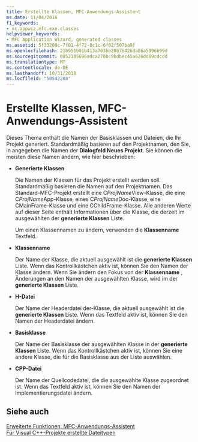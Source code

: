 ```yaml
---
title: Erstellte Klassen, MFC-Anwendungs-Assistent
ms.date: 11/04/2016
f1_keywords:
- vc.appwiz.mfc.exe.classes
helpviewer_keywords:
- MFC Application Wizard, generated classes
ms.assetid: 5f33209c-7f01-4f72-8c1c-6f02f507ba9f
ms.openlocfilehash: 21b951b01b413a703bb28b76426da86a5996b99d
ms.sourcegitcommit: 6052185696adca270bc9bdbec45a626dd89cdcdd
ms.translationtype: MT
ms.contentlocale: de-DE
ms.lasthandoff: 10/31/2018
ms.locfileid: "50542284"
---
```

# <a name="generated-classes-mfc-application-wizard"></a>Erstellte Klassen, MFC-Anwendungs-Assistent

Dieses Thema enthält die Namen der Basisklassen und Dateien, die Ihr Projekt generiert. Standardmäßig basieren auf den Projektnamen, den Sie, in angegeben die Namen der **Dialogfeld Neues Projekt**. Sie können die meisten diese Namen ändern, wie hier beschrieben:

- **Generierte Klassen**

   Die Namen der Klassen für das Projekt erstellt werden soll. Standardmäßig basieren die Namen auf den Projektnamen. Das Standard-MFC-Projekt erstellt eine C*ProjName*View-Klasse, die eine C*ProjName*App-Klasse, eines C*ProjName*Doc-Klasse, eine CMainFrame-Klasse und eine CChildFrame-Klasse. Alle anderen Werte auf dieser Seite enthält Informationen über die Klasse, die derzeit im ausgewählten der **generierte Klassen** Liste.

   Um einen Klassennamen zu ändern, verwenden die **Klassenname** Textfeld.

- **Klassenname**

   Der Name der Klasse, die aktuell ausgewählt ist die **generierte Klassen** Liste. Wenn das Kontrollkästchen aktiv ist, können Sie den Namen der Klasse ändern. Wenn Sie ändern den Fokus von der **Klassenname** , Änderungen an den Namen der ausgewählten Klasse, wird im der **generierte Klassen** Liste.

- **H-Datei**

   Der Name der Headerdatei der-Klasse, die aktuell ausgewählt ist die **generierte Klassen** Liste. Wenn das Textfeld aktiv ist, können Sie den Namen der Headerdatei ändern.

- **Basisklasse**

   Der Name der Basisklasse der ausgewählten Klasse in der **generierte Klassen** Liste. Wenn das Kontrollkästchen aktiv ist, können Sie eine andere Klasse, die für die Basisklasse aus der Liste auswählen.

- **CPP-Datei**

   Der Name der Quellcodedatei, die die ausgewählte Klasse zugeordnet ist. Wenn das Textfeld aktiv ist, können Sie den Namen der Implementierungsdatei ändern.

## <a name="see-also"></a>Siehe auch

[Erweiterte Funktionen, MFC-Anwendungs-Assistent](../../mfc/reference/advanced-features-mfc-application-wizard.md)<br/>
[Für Visual C++-Projekte erstellte Dateitypen](../../ide/file-types-created-for-visual-cpp-projects.md)

